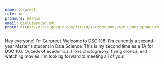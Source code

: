 ```yaml
---
name: Gurpreet
role: TA
pronouns: he/him
email: gsaluja@ucsd.edu
photo: https://drive.google.com/file/d/1SFze2NoQ8dZvKZe_G9uBs5gLM4Lk3fM5/view?usp=sharing
---
```


Hey everyone! I'm Gurpreet. Welcome to DSC 106! I'm currently a second-year Master's student in Data Science. This is my second time as a TA for DSC 106. Outside of academics, I love photography, flying drones, and watching movies. I'm looking forward to meeting all of you!